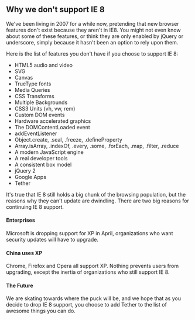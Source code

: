 Why we don't support IE 8
-------------------------

We've been living in 2007 for a while now, pretending that new browser features don't
exist because they aren't in IE8.  You might not even know about some of these features,
or think they are only enabled by jQuery or underscore, simply because it hasn't
been an option to rely upon them.

Here is the list of features you don't have if you choose to support IE 8:

- HTML5 audio and video
- SVG
- Canvas
- TrueType fonts
- Media Queries
- CSS Transforms
- Multiple Backgrounds
- CSS3 Units (vh, vw, rem)
- Custom DOM events
- Hardware accelerated graphics
- The DOMContentLoaded event
- addEventListener
- Object.create, .seal, .freeze, .defineProperty
- Array.isArray, .indexOf, .every, .some, .forEach, .map, .filter, .reduce
- A modern JavaScript engine
- A real developer tools
- A consistent box model
- jQuery 2
- Google Apps
- Tether

It's true that IE 8 still holds a big chunk of the browsing population, but the reasons
why they can't update are dwindling.  There are two big reasons for continuing IE 8 support.

#### Enterprises

  Microsoft is dropping support for XP in April, organizations who want security updates will have to upgrade.

#### China uses XP

  Chrome, Firefox and Opera all support XP.  Nothing prevents users from upgrading, except the inertia of
  organizations who still support IE 8.

#### The Future

We are skating towards where the puck will be, and we hope that as you decide to drop IE 8 support,
you choose to add Tether to the list of awesome things you can do.
